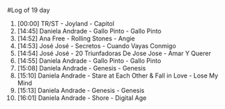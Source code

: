 #Log of 19 day

1. [00:00] TR/ST - Joyland - Capitol
1. [14:45] Daniela Andrade - Gallo Pinto - Gallo Pinto
1. [14:52] Ana Free - Rolling Stones - Angie
1. [14:53] José José - Secretos - Cuando Vayas Conmigo
1. [14:54] José José - 20 Triunfadoras De Jose Jose - Amar Y Querer
1. [14:55] Daniela Andrade - Gallo Pinto - Gallo Pinto
1. [15:08] Daniela Andrade - Genesis - Genesis
1. [15:10] Daniela Andrade - Stare at Each Other & Fall in Love - Lose My Mind
1. [15:13] Daniela Andrade - Genesis - Genesis
1. [16:01] Daniela Andrade - Shore - Digital Age
